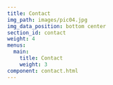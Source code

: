```yaml
---
title: Contact
img_path: images/pic04.jpg
img_data_position: bottom center
section_id: contact
weight: 4
menus:
  main:
    title: Contact
    weight: 3
component: contact.html
---
```

